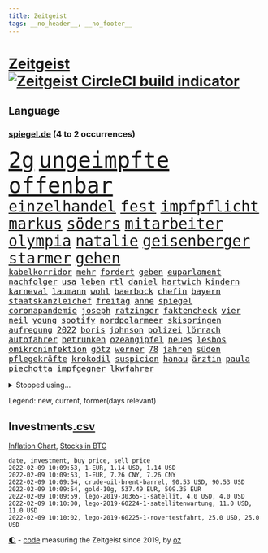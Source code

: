```yaml
---
title: Zeitgeist
tags: __no_header__, __no_footer__
---
```


# [Zeitgeist](https://oliz.io/zeitgeist/) [![Zeitgeist CircleCI build indicator](https://circleci.com/gh/ooz/zeitgeist.svg?style=shield)](https://circleci.com/gh/ooz/zeitgeist)

## Language

<h3><a href="https://www.spiegel.de" target="_blank">spiegel.de</a> (4 to 2 occurrences)</h3>
<p style="font-family:monospace">
<span style="font-size:32pt"><a href="news_links.html#2g" class="current">2g</a></span>
<span style="font-size:32pt"><a href="news_links.html#ungeimpfte" class="current">ungeimpfte</a></span>
<span style="font-size:32pt"><a href="news_links.html#offenbar" class="current">offenbar</a></span>
<br>
<span style="font-size:22pt"><a href="news_links.html#einzelhandel" class="current">einzelhandel</a></span>
<span style="font-size:22pt"><a href="news_links.html#fest" class="current">fest</a></span>
<span style="font-size:22pt"><a href="news_links.html#impfpflicht" class="current">impfpflicht</a></span>
<span style="font-size:22pt"><a href="news_links.html#markus" class="current">markus</a></span>
<span style="font-size:22pt"><a href="news_links.html#söders" class="current">söders</a></span>
<span style="font-size:22pt"><a href="news_links.html#mitarbeiter" class="current">mitarbeiter</a></span>
<span style="font-size:22pt"><a href="news_links.html#olympia" class="current">olympia</a></span>
<span style="font-size:22pt"><a href="news_links.html#natalie" class="current">natalie</a></span>
<span style="font-size:22pt"><a href="news_links.html#geisenberger" class="current">geisenberger</a></span>
<span style="font-size:22pt"><a href="news_links.html#starmer" class="new">starmer</a></span>
<span style="font-size:22pt"><a href="news_links.html#gehen" class="current">gehen</a></span>
<br>
<span style="font-size:12pt"><a href="news_links.html#kabelkorridor" class="new">kabelkorridor</a></span>
<span style="font-size:12pt"><a href="news_links.html#mehr" class="current">mehr</a></span>
<span style="font-size:12pt"><a href="news_links.html#fordert" class="current">fordert</a></span>
<span style="font-size:12pt"><a href="news_links.html#geben" class="current">geben</a></span>
<span style="font-size:12pt"><a href="news_links.html#euparlament" class="current">euparlament</a></span>
<span style="font-size:12pt"><a href="news_links.html#nachfolger" class="current">nachfolger</a></span>
<span style="font-size:12pt"><a href="news_links.html#usa" class="current">usa</a></span>
<span style="font-size:12pt"><a href="news_links.html#leben" class="current">leben</a></span>
<span style="font-size:12pt"><a href="news_links.html#rtl" class="current">rtl</a></span>
<span style="font-size:12pt"><a href="news_links.html#daniel" class="current">daniel</a></span>
<span style="font-size:12pt"><a href="news_links.html#hartwich" class="new">hartwich</a></span>
<span style="font-size:12pt"><a href="news_links.html#kindern" class="current">kindern</a></span>
<span style="font-size:12pt"><a href="news_links.html#karneval" class="current">karneval</a></span>
<span style="font-size:12pt"><a href="news_links.html#laumann" class="current">laumann</a></span>
<span style="font-size:12pt"><a href="news_links.html#wohl" class="current">wohl</a></span>
<span style="font-size:12pt"><a href="news_links.html#baerbock" class="current">baerbock</a></span>
<span style="font-size:12pt"><a href="news_links.html#chefin" class="current">chefin</a></span>
<span style="font-size:12pt"><a href="news_links.html#bayern" class="current">bayern</a></span>
<span style="font-size:12pt"><a href="news_links.html#staatskanzleichef" class="new">staatskanzleichef</a></span>
<span style="font-size:12pt"><a href="news_links.html#freitag" class="current">freitag</a></span>
<span style="font-size:12pt"><a href="news_links.html#anne" class="current">anne</a></span>
<span style="font-size:12pt"><a href="news_links.html#spiegel" class="current">spiegel</a></span>
<span style="font-size:12pt"><a href="news_links.html#coronapandemie" class="current">coronapandemie</a></span>
<span style="font-size:12pt"><a href="news_links.html#joseph" class="current">joseph</a></span>
<span style="font-size:12pt"><a href="news_links.html#ratzinger" class="current">ratzinger</a></span>
<span style="font-size:12pt"><a href="news_links.html#faktencheck" class="current">faktencheck</a></span>
<span style="font-size:12pt"><a href="news_links.html#vier" class="current">vier</a></span>
<span style="font-size:12pt"><a href="news_links.html#neil" class="current">neil</a></span>
<span style="font-size:12pt"><a href="news_links.html#young" class="current">young</a></span>
<span style="font-size:12pt"><a href="news_links.html#spotify" class="current">spotify</a></span>
<span style="font-size:12pt"><a href="news_links.html#nordpolarmeer" class="current">nordpolarmeer</a></span>
<span style="font-size:12pt"><a href="news_links.html#skispringen" class="current">skispringen</a></span>
<span style="font-size:12pt"><a href="news_links.html#aufregung" class="current">aufregung</a></span>
<span style="font-size:12pt"><a href="news_links.html#2022" class="current">2022</a></span>
<span style="font-size:12pt"><a href="news_links.html#boris" class="current">boris</a></span>
<span style="font-size:12pt"><a href="news_links.html#johnson" class="current">johnson</a></span>
<span style="font-size:12pt"><a href="news_links.html#polizei" class="current">polizei</a></span>
<span style="font-size:12pt"><a href="news_links.html#lörrach" class="current">lörrach</a></span>
<span style="font-size:12pt"><a href="news_links.html#autofahrer" class="current">autofahrer</a></span>
<span style="font-size:12pt"><a href="news_links.html#betrunken" class="current">betrunken</a></span>
<span style="font-size:12pt"><a href="news_links.html#ozeangipfel" class="new">ozeangipfel</a></span>
<span style="font-size:12pt"><a href="news_links.html#neues" class="current">neues</a></span>
<span style="font-size:12pt"><a href="news_links.html#lesbos" class="current">lesbos</a></span>
<span style="font-size:12pt"><a href="news_links.html#omikroninfektion" class="current">omikroninfektion</a></span>
<span style="font-size:12pt"><a href="news_links.html#götz" class="new">götz</a></span>
<span style="font-size:12pt"><a href="news_links.html#werner" class="current">werner</a></span>
<span style="font-size:12pt"><a href="news_links.html#78" class="current">78</a></span>
<span style="font-size:12pt"><a href="news_links.html#jahren" class="current">jahren</a></span>
<span style="font-size:12pt"><a href="news_links.html#süden" class="current">süden</a></span>
<span style="font-size:12pt"><a href="news_links.html#pflegekräfte" class="current">pflegekräfte</a></span>
<span style="font-size:12pt"><a href="news_links.html#krokodil" class="current">krokodil</a></span>
<span style="font-size:12pt"><a href="news_links.html#suspicion" class="new">suspicion</a></span>
<span style="font-size:12pt"><a href="news_links.html#hanau" class="current">hanau</a></span>
<span style="font-size:12pt"><a href="news_links.html#ärztin" class="current">ärztin</a></span>
<span style="font-size:12pt"><a href="news_links.html#paula" class="new">paula</a></span>
<span style="font-size:12pt"><a href="news_links.html#piechotta" class="new">piechotta</a></span>
<span style="font-size:12pt"><a href="news_links.html#impfgegner" class="current">impfgegner</a></span>
<span style="font-size:12pt"><a href="news_links.html#lkwfahrer" class="current">lkwfahrer</a></span>
</p>
<details>
<summary>Stopped using...</summary>
<p class="former" style="font-size:12pt">
locker(475) müssten(474) pakistan(474) schatten(474) wut(474) bar(473) becker(473) diskussion(473) entdeckte(473) haseloff(473) innenstadt(473) lebenslanger(473) leere(473) main(473) wen(473) abenteuer(472) aufgefordert(472) emma(472) geworfen(472) kritiker(472) privaten(472) reiche(472) schlimmer(472) terroristen(472) antarktis(471) badenwürttembergs(471) einzelne(471) gutes(471) liege(471) paare(471) werk(471) überlebte(471) bmw(470) elektroauto(470) froh(470) medizin(470) mordfall(470) stefan(470) streiks(470) zahlt(470) analyse(469) angeklagter(469) anscheinend(469) bildungsministerin(469) bitte(469) brachte(469) dominiert(469) pariser(469) reformen(469) riss(469) teheran(469) aktien(468) beschluss(468) coronainfektionen(468) dach(468) ehre(468) erscheinen(468) gewissen(468) greta(468) kapitän(468) kolumne(468) la(468) mangelt(468) schaltet(468) stärken(468) thunberg(468) belasten(467) beweisen(467) fließt(467) flüchtlinge(467) gewaltig(467) negativ(467) spdpolitikerin(467) umso(467) zeremonie(467) überrascht(467) arsenal(466) attentat(466) aufeinander(466) benzin(466) beteiligten(466) jahrzehnte(466) kanzleramt(466) konflikte(466) lukaschenko(466) messer(466) phase(466) quote(466) senken(466) unterschiedlich(466) wein(466) amerika(465) anschläge(465) bull(465) grünheide(465) moderator(465) niederlagen(465) red(465) spekuliert(465) trauer(465) zusammenarbeit(465) zwillinge(465) angesteckt(464) april(464) behandeln(464) csuchef(464) endgültig(464) geschlagen(464) jobs(464) lionel(464) messi(464) natur(464) philippinen(464) r(464) rand(464) tweet(464) verbreitung(464) vorübergehend(464) 99(463) beginnen(463) debatten(463) durften(463) ermöglicht(463) ertragen(463) klimaschützer(463) medikament(463) zuversicht(463) 16jährige(462) 33(462) bestellt(462) forderte(462) gewaltsam(462) hände(462) kostenlose(462) lastwagen(462) rettungsschiff(462) aufnahme(461) bielefeld(461) dänischen(461) irans(461) karte(461) kindesmissbrauch(461) mannes(461) spielraum(461) sprang(461) standen(461) umsatz(461) update(461) vergangene(461) 50000(460) aufbauen(460) drastische(460) umdenken(460) august(459) freude(459) qualifikation(459) yorks(459) angeklagten(458) herrschen(458) reagierten(458) taiwan(458) verzichtet(458) volle(458) franziskus(457) massenhaft(457) ministerpräsidentin(457) perfekte(457) wälder(457) attila(456) aufklären(456) einsetzen(456) hildmann(456) klimapolitik(456) souverän(456) verfehlt(456) verzweiflung(456) automobilgeschichte(455) begeisterten(455) eklat(455) kinos(455) leichtathletik(455) schlicht(455) vermeintlichen(455) verschwanden(455) verzögern(455) zahlte(455) zugelassen(455) genehmigung(454) mitternacht(454) aufstellen(453) überlassen(453) gedanken(452) konsum(452) patient(452) 28(451) erschienen(451) fernsehen(451) gestritten(451) virologen(451) wien(451) 1000(450) erdbeben(450) monats(450) seltsame(450) milliardenhöhe(449) vorgelegt(449) ereignisse(448) erschießt(448) mancher(448) präsenzunterricht(448) rasen(448) anzeichen(447) einiger(447) general(447) parallelen(447) pfund(447) sendung(447) enge(446) kontaktbeschränkungen(446) nachts(446) ute(446) einnahmen(445) fehlten(445) kostenlos(445) verfassung(445) verzeichnet(445) begrüßt(444) strenger(444) schlugen(443) abkehr(442) enttäuschung(442) gouverneur(442) konferenz(442) empfehlung(441) fußballem(441) hängen(441) terrorismus(441) überschritten(441) vermeintlich(440) ältere(440) engpässe(439) sydney(439) überfahren(439) fußballwm(438) läden(437) rutschte(437) uhaft(437) dramatischen(436) kapitel(435) afghanische(434) erforscht(434) stimmten(434) unterm(433) anlegen(432) gefühl(432) lebensgefährlich(431) versorgung(431) abhängig(429) praxis(429) vermissten(429) verschafft(429) schritten(427) athletinnen(425) gesundheitliche(425) günther(425) tuchel(425) missachtung(424) claus(423) missbrauchskomplex(421) eingeräumt(420) ferien(419) service(419) drohne(417) gebieten(416) sicherheitsvorkehrungen(416) coronaimpfungen(415) farbe(415) härtere(415) impfzentrum(414) sprit(414) renommierten(412) superwahljahr(412) gala(409) klarheit(409) lieferengpässe(409) mängel(406) fotografieren(405) ärgern(405) aktionen(400) gelangt(399) interviews(398) regimes(397) befunden(395) behindert(393) seniorin(386) einsatzkräften(381) mangelnde(379) trocken(378) dürre(375) kuba(375) schwangerschaftsabbrüche(374) stationiert(374) technische(366) übers(366) cent(364) juristische(360) luxemburg(359) trinken(348) taucher(346) homeschooling(344) benannt(337) neuanfang(332) j(329) indiens(327) rausch(323) krimi(316) elfjährigen(311) rum(311) begleitete(310) ärmsten(309) konservative(306) angefeindet(305) gregor(305) dementieren(301) besetzen(295) erlaubnis(291) zypern(291) 22jähriger(289) angebote(289) witwe(289) blut(286) greenpeace(284) scharfen(284) reisenden(283) wüste(282) mitverantwortlich(279) fasst(275) willkommen(272) zwischenfall(271) zufriedener(270) lebensgefährliche(269) afghanischen(265) millionensumme(261) übergriff(250) vorreiter(248) 25jährige(247) rebellen(247) zurückzukehren(246) ausgewählt(245) birgt(245) beworfen(244) historikerin(243) schwerste(243) waldbrände(241) 38(240) bond(240) eingeholt(237) romane(236) ängste(236) autofahrern(235) eingestürzt(235) fossile(234) ständigen(233) ungeimpft(232) gesprungen(231) impfquote(229) tank(229) kohlekraftwerke(227) todesdrohungen(227) bitteren(225) fünfjähriger(224) spitzen(224) minsk(223) darstellung(222) zusammenarbeiten(221) hakt(220) welterfolg(220) entstand(218) tribüne(217) formiert(216) ifoumfrage(216) stundenlang(216) biss(215) erlebnisse(215) konzepte(215) belgischen(214) regenfälle(214) temperatur(214) jemals(213) rechtswidrig(213) asylanträge(212) truppe(212) rohstoffe(211) brannte(210) terroranschlag(210) leichten(209) ausschnitte(208) lloyd(208) schäumt(208) strikt(208) hollywoodstar(207) volk(207) 28jähriger(205) journal(205) kroatien(205) potenzielle(204) aufgeflogen(203) spezialeinheit(203) andauernde(199) furcht(198) fazit(197) tour(196) eröffnen(195) vollkommen(195) leroy(194) sané(194) stilkritik(192) cup(190) enttäuschte(190) 2007(189) 1300(188) werkstatt(187) lukaku(186) romelu(186) bedankt(185) präsentierte(185) gewartet(184) beides(183) grenzkontrollen(182) leser(182) aushalten(181) wanderer(181) aufruhr(180) lieferengpässen(180) ermordung(179) fühlte(179) landsleute(179) flut(178) funktionär(178) nbastar(178) zähne(178) buchen(177) errichtet(177) polnischen(177) zehnte(177) bedient(176) colorado(175) 14jähriger(174) berufe(174) hochwasser(174) 210(172) dinner(172) timing(171) henry(169) supermärkte(168) mainzer(166) ministerpräsidentenkonferenz(164) lukrative(163) cduchefs(162) entthront(162) erkunden(162) schwach(162) analysten(161) nachhaltiger(161) atomwaffen(160) impfstatus(160) nachträglich(160) nazizeit(160) nbaprofi(158) unterdrückung(158) akzeptiert(157) alaska(157) wiedereröffnet(157) bedrohen(156) achtzigerjahren(155) gegensteuern(155) verkehrsministerium(155) 400000(153) abflug(153) befürchtete(153) exil(152) überschreiten(152) uniform(151) zwielicht(151) aufkommen(150) demonstrierten(150) löscht(150) kommandeur(149) roland(149) ankommen(148) demonstrierende(148) ausgeflogen(147) chappatte(147) gebrannt(147) arbeitstag(145) experimente(145) guinea(145) funktionierte(144) konten(144) krankenwagen(144) inneren(143) mobbing(143) z(143) prallte(142) verletzten(142) kult(140) leib(140) ligaspiel(140) trauerbegleiterin(140) erbeuteten(139) gadgets(139) seelische(139) spektakulärer(139) flüchtende(138) garmischpartenkirchen(138) zwölfjähriger(138) entfliehen(137) verordnung(137) besessen(136) reisten(136) bedanken(135) bremse(135) klopp(135) linkenpolitikerin(135) music(135) teuerste(135) fühlten(134) kalten(133) regale(133) gangs(132) starstürmer(132) vizepräsident(132) weihnachtsgeschäft(132) predigt(131) wright(131) anschlags(130) ausgeschöpft(130) bunte(130) ließe(130) manfred(130) vorgeladen(130) bußgelder(129) operationen(129) abnehmen(128) manuela(128) standard(128) herrschten(127) radikalisierung(127) a3(126) beeinträchtigen(126) diplomatischen(126) gysi(126) staatspräsident(126) statistische(126) boosterimpfungen(125) mittelfristig(125) satt(125) breuer(124) geständnis(124) jonas(124) lka(124) nackt(124) unterziehen(124) virginia(124) oper(123) sportwagen(123) erreichte(121) gangster(121) grenzregion(121) ausgetauscht(120) innovationen(120) bildungssystem(119) beschrieb(118) langsamer(118) müde(118) brooklyn(117) direktor(117) enteignungen(117) ifo(117) millionencoup(117) schwesig(117) spiegelkorrespondent(117) überreicht(116) hoeneß(115) abgaben(114) grafiken(114) hauptrolle(114) millionenhöhe(114) prosieben(114) umstände(114) ableger(113) anheben(113) euländern(113) reh(113) türeci(113) özlem(113) evergrande(112) feministin(112) innensenator(112) riefen(111) straft(111) epstein(110) nrwregierungschef(110) 16jähriger(109) außergewöhnlichen(109) protestierten(109) umweltaktivisten(109) 2050(108) erdgas(108) krankenhauseinweisungen(108) lava(108) südkoreas(108) verirrt(108) großbank(107) erfolgen(106) gier(106) pence(106) türsteher(106) korruptionsverdacht(105) deutschlandweit(104) klischees(104) weltraum(104) wohnraum(104) schweinfurt(103) tournee(103) vornamen(103) ampelregierung(102) beliebtesten(101) berufen(100) erwerb(100) grundlegende(100) traurigkeit(100) versorgungskrise(100) isoliert(99) kleber(99) begriffe(98) engpässen(98) fernseher(98) irving(98) kyrie(98) lissabon(98) videotest(98) einander(96) rucksack(96) deutsch(95) schlechtem(95) hyperschallrakete(94) milan(94) neugeborenes(94) webb(94) rekonstruiert(93) aktivitäten(91) brennenden(91) namibia(91) sozialdemokrat(91) stau(91) ambitioniert(90) langfristige(90) maserati(90) schulunterricht(90) unschuld(90) kultusministerinnen(89) maryland(89) staates(89) stereotype(89) unbrauchbar(89) ruhig(88) tschüss(88) 41(87) erfanden(87) exuspräsident(87) geldvermögen(87) gesamtsieg(87) gewaltsamer(87) maxplanckinstitut(87) registrierten(87) wahldebakel(87) ware(87) dan(86) däne(86) leck(86) special(86) verblüffend(86) wahnsinns(86) weitgehende(86) kulturen(85) nets(85) rosa(85) wilder(85) qanon(84) bescherte(83) akzeptanz(82) anschauen(82) belohnung(82) masked(82) opel(82) verwundert(82) wetteraufzeichnungen(82) coronaexperten(81) dame(81) erkannte(81) kroatischen(81) rentenversicherung(81) shitstorm(81) wehrbeauftragte(81) eintraf(80) lockt(80) preisverleihung(80) ultrarechten(80) atomenergie(79) ausgewählten(79) extremismus(79) footballcoach(79) löchern(79) niedrige(79) playstation(79) schlimme(79) sonys(79) trends(79) zentral(79) andernorts(78) cdupolitikerin(78) cruz(78) fahrlässige(78) gezielten(78) prien(78) reichten(78) soziologe(78) tödliches(78) ampelpartner(77) penny(77) produzenten(77) profifußballer(77) revolutionären(77) bestehende(76) festspiele(76) grundsicherung(76) klimafreundlich(76) police(76) präzise(76) tvreportage(76) überquerte(76) überrollt(76) abfälle(75) grundsätzliche(75) iranischer(75) kuss(75) 71jährigen(74) aufdeckte(74) geringverdiener(74) hirsch(74) komplikationen(74) machtmissbrauch(74) riesling(74) chicago(73) lira(73) raketenstart(73) traditionell(73) 41jähriger(72) bärbel(72) empfohlen(72) facebookinvestor(72) motors(72) nutzung(72) rookie(72) eröffnete(71) farblich(71) iserlohn(71) mitreden(71) simple(71) tornados(71) austin(70) durcheinandergewirbelt(70) euland(70) eusonderbeauftragte(70) fotografin(70) hochformat(70) nervös(70) uneindeutig(70) wille(70) 1931(68) autonome(68) geschaut(68) notrufs(68) schwerverletzter(68) technologien(68) westlicher(68) ärzteverband(68) netflixserie(67) zwölfjährige(67) dankbarkeit(66) klimazielen(66) mitschnitt(66) mülltonnen(66) sudans(66) 27jähriger(65) galápagosinseln(65) hochschulgesetz(65) stadtrand(65) stereotyp(65) sympathisanten(65) umweltschutzorganisation(65) verwahrloste(65) breitbandausbau(64) fußballern(64) ndr(64) paraguay(64) unterlassen(64) ernannte(63) etlicher(63) geschwindigkeit(63) ketten(63) verschlechternden(63) begrüßte(62) innenstädten(62) kasernen(62) marburger(62) marode(62) puls(62) schmerzensgeld(62) schärfere(62) vatikan(62) bescheid(61) feuerte(60) offenes(60) vegankoch(60) 1968(59) anhält(59) geldregen(59) prostitution(59) technischer(59) trip(59) überlebender(59) 60jährigen(58) aufstellte(58) dartswm(58) geister(58) nächstem(58) scheiden(58) topspieler(58) böller(57) ganzes(57) gewaltsamem(57) museen(57) windeln(57) xavi(57) şahin(57) 2gplusregel(56) arbeitswelt(56) bevorzugen(56) bewirken(56) feuerwerk(56) generalstaatsanwaltschaft(56) harsch(56) sap(56) veganen(56) blumen(55) khan(55) schifffahrt(55) spiegelgespräch(55) stadtderby(55) usautomarkt(55) abstürzte(54) danken(54) hinein(54) zustande(54) bunten(53) fehlenden(53) frederiksen(53) rückhalt(53) südafrikas(53) akw(52) aufgespürt(52) feiertage(52) fesseln(52) künstliches(52) minderjähriger(52) verspätung(52) atomkraftwerke(51) beschlüsse(51) energiekonzern(51) coronarunde(50) flüchtenden(50) taucht(50) vietnamesischer(50) watson(50) belarus/polen(49) entspannten(49) fliegenden(49) schikaniert(49) bearbeiten(48) elmar(48) juraprofessor(48) kalb(48) pfosten(48) solch(48) winterurlaub(48) aserbaidschan(47) bergkarabach(47) nbc(47) notizen(47) stillen(47) zielen(47) allgemeinmediziner(46) böllerverbot(46) geboostert(46) plattencover(46) enormen(45) joop(45) radcliffe(45) redakteurinnen(45) turniers(45) artenschutz(44) basketballsuperstar(44) blinding(44) brennt(44) einstufen(44) exwerdertrainer(44) lights(44) modernisieren(44) triage(44) weeknd(44) ausgeraubt(43) geteilt(43) tatwaffe(43) werkstätten(43) behält(42) dinosaurier(42) fehlgeburt(42) götter(42) kubaner(42) manila(42) mercedesbenz(42) würdigte(42) bulls(41) chatnachrichten(41) gerwyn(41) kapitalismus(41) unveröffentlichte(41) überrannt(41) chefredaktion(40) jordanien(40) landkreise(40) sexhandels(40) wohlauf(40) zwölfjährigen(40) kultstatus(39) mitarbeitenden(39) profitierten(39) fluglinien(38) glamour(38) glyphosat(38) jahreshauptversammlung(38) kipping(38) sozialsenatorin(38) todestag(38) verletzung(38) wanken(38) büroräume(37) erfrieren(37) frühe(37) herzstillstand(37) re(37) schwan(37) tipp(37) beherzter(36) covid19medikament(36) gereicht(36) schotten(36) umgestaltet(36) umweltfreundlich(36) unterirdischen(36) vietnamesische(36) bönisch(35) faber(35) gottesdienst(35) jauch(35) langläuferinnen(35) mecklenburgvorpommerns(35) nervigen(35) brown(34) gerard(34) ikea(34) lamb(34) landeten(34) weltcupsieg(34) liebesbeziehung(33) rechnungen(33) rätselhafter(33) verschleppung(33) alpenländer(32) atomverhandlungen(32) ebay(32) haften(32) kleinanzeigen(32) problemlos(32) profisportler(32) schwierigsten(32) tower(32) uğur(32) verdienste(32) winterurlauber(32) begünstigen(31) bewacht(31) boll(31) fingern(31) heterosexuelle(31) meisterschaft(31) schnellt(31) zweifler(31) jahresrückblick(30) klausur(30) untererfassung(30) verwaltungsgebäude(30) boy(29) machtdemonstration(29) rosafarbenen(29) singlecharts(29) unerlaubt(29) vermittelt(29) verurteilen(29) hallendach(28) hochhauses(28) mpk(28) widerrufen(28) élyséepalast(28) belächelt(27) emotionale(27) ersatzbank(27) kriminalpolizei(27) pennymarkt(27) riad(27) wackelt(27) amnestie(26) banknoten(26) baumann(26) busse(26) einschätzen(26) kanzlers(26) lunge(26) oberstdorf(26) schied(26) usdemokratie(26) 68(25) 71(25) containern(25) energieversorger(25) kräftige(25) bildschirm(24) einsatzbereit(24) kanzlerkür(24) merken(24) mosel(24) muskeln(24) sanitäter(24) schönes(24) zettel(24) anordnung(23) herzlich(23) landwirtschaftsminister(23) machtmissbrauchs(23) parteizentrale(23) aida(22) anbietern(22) bürgerrechte(22) coronaprotesten(22) energieversorgern(22) herben(22) kraftwerk(22) milliardenschwere(22) moderierte(22) pandemiefolgen(22) rückenwind(22) straßenkarneval(22) telefonieren(22) tvbericht(22) winterberg(22) zurückzubekommen(22) bronze(21) conference(21) geschlossene(21) konservativer(21) model(21) toyota(21) angesagt(20) ansprüche(20) beherrscht(20) kinderzimmer(20) kreuzfahrt(20) schreckliches(20) belastbar(19) bowl(19) impfregister(19) kräftiges(19) medium(19) militante(19) thüringischen(19) vierschanzentournee(19) abwasser(18) erkennt(18) instrument(18) optimal(18) schimpfen(18) umweltfreundliche(18) weltbekannt(18) agrarminister(17) fastfoodkette(17) oberender(17) prozesses(17) socken(17) böllern(16) gelder(16) gerichtlichen(16) keechant(16) leonardo(16) sendungen(16) sewell(16) toll(16) xi'an(16) zusammengefasst(16) affleck(15) allzu(15) kaczyński(15) pischef(15) bauwerk(14) keanu(14) kryptogeld(14) schaumwein(14) spektakulärsten(14) weltraumteleskop(14) abgelaufenen(13) alpenland(13) dicaprio(13) farben(13) haderte(13) kehrtwende(13) kreuzfahrten(13) tannenbaum(13) ultimativen(13) 1971(12) absicherung(12) amy(12) bahnradweltmeisterin(12) einspringen(12) lanka(12) pieters(12) sri(12) teuersten(12) verneigt(12) überließ(12) beliebter(11) ladung(11) missstände(11) silvesterpartys(11) spinne(11) tiananmenmassakers(11) umwirbt(11) waffenstillstand(11)
</p>
</details>
<p>Legend: <span class="new">new</span>, <span class="current">current</span>, <span class="former">former(days relevant)</span></p>

## Investments[.csv](investments.csv)

[Inflation Chart](https://inflationchart.com),
[Stocks in BTC](https://stonksinbtc.xyz/)

```
date, investment, buy price, sell price
2022-02-09 10:09:53, 1-EUR, 1.14 USD, 1.14 USD
2022-02-09 10:09:53, 1-EUR, 7.26 CNY, 7.26 CNY
2022-02-09 10:09:54, crude-oil-brent-barrel, 90.53 USD, 90.53 USD
2022-02-09 10:09:54, gold-10g, 537.49 EUR, 509.35 EUR
2022-02-09 10:09:59, lego-2019-30365-1-satellit, 4.0 USD, 4.0 USD
2022-02-09 10:10:00, lego-2019-60224-1-satellitenwartung, 11.0 USD, 11.0 USD
2022-02-09 10:10:02, lego-2019-60225-1-rovertestfahrt, 25.0 USD, 25.0 USD
```

<footer>
<a href="javascript:toggleTheme()" class="nav">🌓</a>
- <a href="https://github.com/ooz/zeitgeist">code</a> measuring the Zeitgeist since 2019, by <a href="https://oliz.io">oz</a>
</footer>
